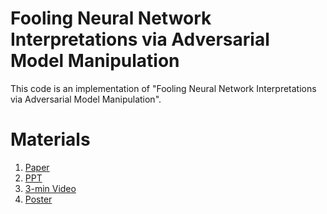# Fooling Neural Network Interpretations via Adversarial Model Manipulation
This code is an implementation of "Fooling Neural Network Interpretations via Adversarial Model Manipulation".

# Materials

1. [Paper](https://arxiv.org/abs/1902.02041)
1. [PPT](Materials/PPT.md)
1. [3-min Video](Materials/Video.md)
1. [Poster](Materials/Poster.md)
